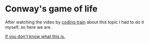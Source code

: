 # Conway's game of life

After watching the video by [coding train](https://www.youtube.com/watch?v=FWSR_7kZuYg&t=2060s) 
about this topic I had to do it myself, 
so here we are. 

[If you don't know what this is.](https://en.wikipedia.org/wiki/Conway%27s_Game_of_Life)

